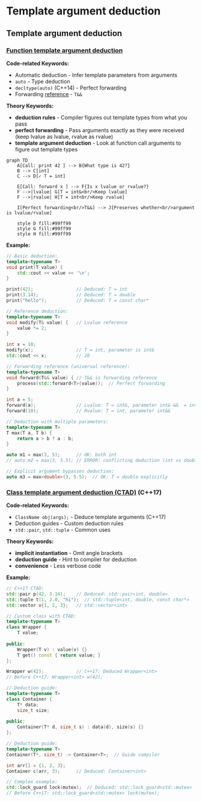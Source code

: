 # Template argument deduction

## Template argument deduction

### [Function template argument deduction](https://en.cppreference.com/w/cpp/language/template_argument_deduction.html)

**Code-related Keywords:**
- Automatic deduction - Infer template parameters from arguments
- `auto` - Type deduction
- `decltype(auto)` (C++14) - Perfect forwarding
- Forwarding [reference](../../05_declarations/compound_types.md) - `T&&`

**Theory Keywords:**
- **deduction rules** - Compiler figures out template types from what you pass
- **perfect forwarding** - Pass arguments exactly as they were received (keep lvalue as lvalue, rvalue as rvalue)
- **template argument deduction** - Look at function call arguments to figure out template types

```mermaid
graph TD
    A[Call: print 42 ] --> B{What type is 42?}
    B --> C[int]
    C --> D[✓ T = int]
    
    E[Call: forward x ] --> F{Is x lvalue or rvalue?}
    F -->|lvalue| G[T = int&<br/>Keep lvalue]
    F -->|rvalue| H[T = int<br/>Keep rvalue]
    
    I[Perfect forwarding<br/>T&&] --> J[Preserves whether<br/>argument is lvalue/rvalue]
    
    style D fill:#99ff99
    style G fill:#99ff99
    style H fill:#99ff99
```

**Example:**
```cpp
// Basic deduction:
template<typename T>
void print(T value) {
    std::cout << value << '\n';
}

print(42);                // Deduced: T = int
print(3.14);              // Deduced: T = double
print("hello");           // Deduced: T = const char*

// Reference deduction:
template<typename T>
void modify(T& value) {   // Lvalue reference
    value *= 2;
}

int x = 10;
modify(x);                // T = int, parameter is int&
std::cout << x;           // 20

// Forwarding reference (universal reference):
template<typename T>
void forward(T&& value) { // T&& is forwarding reference
    process(std::forward<T>(value));  // Perfect forwarding
}

int a = 5;
forward(a);               // Lvalue: T = int&, parameter int& &&  = int&
forward(10);              // Rvalue: T = int, parameter int&&

// Deduction with multiple parameters:
template<typename T>
T max(T a, T b) {
    return a > b ? a : b;
}

auto m1 = max(3, 5);      // OK: both int
// auto m2 = max(3, 5.5); // ERROR: conflicting deduction (int vs double)

// Explicit argument bypasses deduction:
auto m3 = max<double>(3, 5.5);  // OK: T = double explicitly
```

### [Class template argument deduction (CTAD)](https://en.cppreference.com/w/cpp/language/ctad.html) (C++17)

**Code-related Keywords:**
- `ClassName obj(args);` - Deduce template arguments (C++17)
- Deduction guides - Custom deduction rules
- `std::pair`, `std::tuple` - Common uses

**Theory Keywords:**
- **implicit instantiation** - Omit angle brackets
- **deduction guide** - Hint to compiler for deduction
- **convenience** - Less verbose code

**Example:**
```cpp
// C++17 CTAD:
std::pair p(42, 3.14);    // Deduced: std::pair<int, double>
std::tuple t(1, 2.0, "hi");  // std::tuple<int, double, const char*>
std::vector v{1, 2, 3};   // std::vector<int>

// Custom class with CTAD:
template<typename T>
class Wrapper {
    T value;
    
public:
    Wrapper(T v) : value(v) {}
    T get() const { return value; }
};

Wrapper w(42);            // C++17: Deduced Wrapper<int>
// Before C++17: Wrapper<int> w(42);

// Deduction guide:
template<typename T>
class Container {
    T* data;
    size_t size;
    
public:
    Container(T* d, size_t s) : data(d), size(s) {}
};

// Deduction guide:
template<typename T>
Container(T*, size_t) -> Container<T>;  // Guide compiler

int arr[] = {1, 2, 3};
Container c(arr, 3);      // Deduced: Container<int>

// Complex example:
std::lock_guard lock(mutex);  // Deduced: std::lock_guard<std::mutex>
// Before C++17: std::lock_guard<std::mutex> lock(mutex);
```
